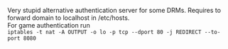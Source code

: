 Very stupid alternative authentication server for some DRMs. Requires to forward domain to localhost in /etc/hosts.  
For game authentication run  
`iptables -t nat -A OUTPUT -o lo -p tcp --dport 80 -j REDIRECT --to-port 8080`
